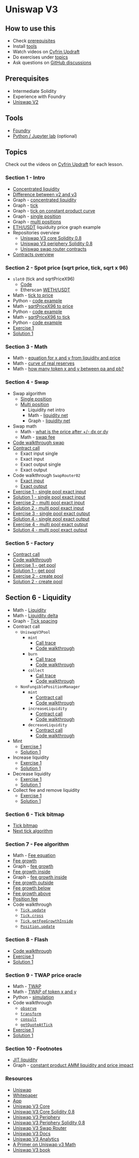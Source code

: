 # Uniswap V3

## How to use this

- Check [prerequisites](#prerequisites)
- Install [tools](#tools)
- Watch videos on [Cyfrin Updraft](https://updraft.cyfrin.io/courses/uniswap-v3)
- Do exercises under [topics](#topics)
- Ask questions on [GitHub discussions](https://github.com/Cyfrin/advanced-defi-2024/discussions)

## Prerequisites

- Intermediate Solidity
- Experience with Foundry
- [Uniswap V2](./uniswap-v2.md)

## Tools

- [Foundry](https://github.com/foundry-rs/foundry/tree/master)
- [Python / Jupyter lab](https://jupyter.org/) (optional)

## Topics

Check out the videos on [Cyfrin Updraft](https://updraft.cyfrin.io/courses/uniswap-v3) for each lesson.

### Section 1 - Intro

- [Concentrated liquidity](./excalidraw/amm/uniswap-v3/uniswap-v3-intro.png)
- [Difference between v2 and v3](./excalidraw/amm/uniswap-v3/uniswap-v2-v3-diff.png)
- Graph - [concentrated liquidity](https://www.desmos.com/calculator/b2jllbh8xk)
- Graph - [tick](https://www.desmos.com/calculator/i0jaqanhen)
- Graph - [tick on constant product curve](https://www.desmos.com/calculator/3xpagfgcl2)
- Graph - [single position](https://www.desmos.com/calculator/afw6llbs8z)
- Graph - [multi positions](https://www.desmos.com/calculator/fyvzeasktd)
- [ETH/USDT](https://app.uniswap.org/explore/pools/ethereum/0x88e6A0c2dDD26FEEb64F039a2c41296FcB3f5640) liquiduity price graph example
- Repositories overview
  - [Uniswap V3 core Solidity 0.8](https://github.com/Uniswap/v3-core/tree/0.8)
  - [Uniswap V3 periphery Solidity 0.8](https://github.com/Uniswap/v3-periphery/tree/0.8)
  - [Uniswap swap router contracts](https://github.com/Uniswap/swap-router-contracts)
- [Contracts overview](./excalidraw/amm/uniswap-v3/uniswap-v3-contracts.png)

### Section 2 - Spot price (sqrt price, tick, sqrt x 96)

- `slot0` (tick and sqrtPriceX96)
  - [Code](https://github.com/Uniswap/v3-core/blob/d8b1c635c275d2a9450bd6a78f3fa2484fef73eb/contracts/UniswapV3Pool.sol#L56-L74)
  - Etherscan [WETH/USDT](https://etherscan.io/address/0x4e68Ccd3E89f51C3074ca5072bbAC773960dFa36#code)
- Math - [tick to price](./excalidraw/amm/uniswap-v3/uniswap-v3-price-tick.png)
- Python - [code example](./notebook/uniswap_v3_spot_price.ipynb)
- Math - [sqrtPriceX96 to price](./excalidraw/amm/uniswap-v3/uniswap-v3-price-tick.png)
- Python - [code example](./notebook/uniswap_v3_spot_price.ipynb)
- Math - [sqrtPriceX96 to tick](./excalidraw/amm/uniswap-v3/uniswap-v3-price-tick.png)
- Python - [code example](./notebook/uniswap_v3_spot_price.ipynb)
- [Exercise 1](./foundry/test/uniswap-v3/exercises/UniswapV3SpotPrice.test.sol)
- [Solution 1](./foundry/test/uniswap-v3/solutions/UniswapV3SpotPrice.test.sol)

### Section 3 - Math

- Math - [equation for x and y from liquidity and price](./excalidraw/amm/uniswap-v3/uniswap-v3-xy-equations.png)
- Math - [curve of real reserves](./excalidraw/amm/uniswap-v3/uniswap-v3-curve-real-reserves.png)
- Math - [how many token x and y between pa and pb?](./excalidraw/amm/uniswap-v3/uniswap-v3-xy-amounts.png)

### Section 4 - Swap

- Swap algorithm
  - [Single position](./excalidraw/amm/uniswap-v3/uniswap-v3-swap-algo.png)
  - [Multi position](./excalidraw/amm/uniswap-v3/uniswap-v3-swap-algo.png)
    - Liquidity net intro
    - Math - [liquidity net](./excalidraw/amm/uniswap-v3/uniswap-v3-liquidity-net.png)
    - Graph - [liquidity net](https://www.desmos.com/calculator/mkoyc4wm9t)
- Swap math
  - Math - [what is the price after +/- dx or dy](./excalidraw/amm/uniswap-v3/uniswap-v3-delta-price.png)
  - Math - [swap fee](./excalidraw/amm/uniswap-v3/uniswap-v3-swap-fee.png)
- [Code walkthrough swap](https://github.com/Uniswap/v3-core/blob/6562c52e8f75f0c10f9deaf44861847585fc8129/contracts/UniswapV3Pool.sol#L605-L819)
- [Contract call](./excalidraw/amm/uniswap-v3/uniswap-v3-swap-contract-calls.png)
  - Exact input single
  - Exact input
  - Exact output single
  - Exact output
- Code walkthrough `SwapRouter02`
  - [Exact input](https://github.com/Uniswap/swap-router-contracts/blob/70bc2e40dfca294c1cea9bf67a4036732ee54303/contracts/V3SwapRouter.sol#L132-L168)
  - [Exact output](https://github.com/Uniswap/swap-router-contracts/blob/70bc2e40dfca294c1cea9bf67a4036732ee54303/contracts/V3SwapRouter.sol#L226-L238)
- [Exercise 1 - single pool exact input](./foundry/test/uniswap-v3/exercises/UniswapV3Swap.test.sol)
- [Solution 1 - single pool exact input](./foundry/test/uniswap-v3/solutions/UniswapV3Swap.test.sol)
- [Exercise 2 - multi pool exact input](./foundry/test/uniswap-v3/exercises/UniswapV3Swap.test.sol)
- [Solution 2 - multi pool exact input](./foundry/test/uniswap-v3/solutions/UniswapV3Swap.test.sol)
- [Exercise 3 - single pool exact output](./foundry/test/uniswap-v3/exercises/UniswapV3Swap.test.sol)
- [Solution 4 - single pool exact output](./foundry/test/uniswap-v3/solutions/UniswapV3Swap.test.sol)
- [Exercise 4 - multi pool exact output](./foundry/test/uniswap-v3/exercises/UniswapV3Swap.test.sol)
- [Solution 4 - multi pool exact output](./foundry/test/uniswap-v3/solutions/UniswapV3Swap.test.sol)

### Section 5 - Factory

- [Contract call](./excalidraw/amm/uniswap-v3/uniswap-v3-factory.png)
- [Code walkthrough](https://github.com/Uniswap/v3-core/blob/d8b1c635c275d2a9450bd6a78f3fa2484fef73eb/contracts/UniswapV3Factory.sol#L35-L51)
- [Exercise 1 - get pool](./foundry/test/uniswap-v3/exercises/UniswapV3Factory.test.sol)
- [Solution 1 - get pool](./foundry/test/uniswap-v3/solutions/UniswapV3Factory.test.sol)
- [Exercise 2 - create pool](./foundry/test/uniswap-v3/exercises/UniswapV3Factory.test.sol)
- [Solution 2 - create pool](./foundry/test/uniswap-v3/solutions/UniswapV3Factory.test.sol)

## Section 6 - Liquidity

- Math - [Liquidity](./excalidraw/amm/uniswap-v3/uniswap-v3-liquidity.png)
- Math - [Liquidity delta](./excalidraw/amm/uniswap-v3/uniswap-v3-liquidity-delta.png)
- Graph - [Tick spacing](https://www.desmos.com/calculator/x31s77joxw)
- Contract call
  - `UniswapV3Pool`
    - `mint`
      - [Call trace](./excalidraw/amm/uniswap-v3/uniswap-v3-pool-call-trace.png)
      - [Code walkthrough](https://github.com/Uniswap/v3-core/blob/d8b1c635c275d2a9450bd6a78f3fa2484fef73eb/contracts/UniswapV3Pool.sol#L457-L487)
    - `burn`
      - [Call trace](./excalidraw/amm/uniswap-v3/uniswap-v3-pool-call-trace.png)
      - [Code walkthrough](https://github.com/Uniswap/v3-core/blob/d8b1c635c275d2a9450bd6a78f3fa2484fef73eb/contracts/UniswapV3Pool.sol#L517-L543)
    - `collect`
      - [Call trace](./excalidraw/amm/uniswap-v3/uniswap-v3-pool-call-trace.png)
      - [Code walkthrough](https://github.com/Uniswap/v3-core/blob/d8b1c635c275d2a9450bd6a78f3fa2484fef73eb/contracts/UniswapV3Pool.sol#L490-L513)
  - `NonFungiblePositionManager`
    - `mint`
      - [Contract call](./excalidraw/amm/uniswap-v3/uniswap-v3-position-manager.png)
      - [Code walkthrough](https://github.com/Uniswap/v3-periphery/blob/697c2474757ea89fec12a4e6db16a574fe259610/contracts/NonfungiblePositionManager.sol#L128-L182)
    - `increaseLiquidity`
      - [Contract call](./excalidraw/amm/uniswap-v3/uniswap-v3-position-manager.png)
      - [Code walkthrough](https://github.com/Uniswap/v3-periphery/blob/697c2474757ea89fec12a4e6db16a574fe259610/contracts/NonfungiblePositionManager.sol#L198-L254)
    - `decreaseLiquidity`
      - [Contract call](./excalidraw/amm/uniswap-v3/uniswap-v3-position-manager.png)
      - [Code walkthrough](https://github.com/Uniswap/v3-periphery/blob/697c2474757ea89fec12a4e6db16a574fe259610/contracts/NonfungiblePositionManager.sol#L257-L306)
- Mint
  - [Exercise 1](./foundry/test/uniswap-v3/exercises/UniswapV3Liquidity.test.sol)
  - [Solution 1](./foundry/test/uniswap-v3/solutions/UniswapV3Liquidity.test.sol)
- Increase liquidity
  - [Exercise 1](./foundry/test/uniswap-v3/exercises/UniswapV3Liquidity.test.sol)
  - [Solution 1](./foundry/test/uniswap-v3/solutions/UniswapV3Liquidity.test.sol)
- Decrease liquidity
  - [Exercise 1](./foundry/test/uniswap-v3/exercises/UniswapV3Liquidity.test.sol)
  - [Solution 1](./foundry/test/uniswap-v3/solutions/UniswapV3Liquidity.test.sol)
- Collect fee and remove liquidity
  - [Exercise 1](./foundry/test/uniswap-v3/exercises/UniswapV3Liquidity.test.sol)
  - [Solution 1](./foundry/test/uniswap-v3/solutions/UniswapV3Liquidity.test.sol)

### Section 6 - Tick bitmap

- [Tick bitmap](./excalidraw/amm/uniswap-v3/uniswap-v3-tick-bitmap.png)
- [Next tick algorithm](./excalidraw/amm/uniswap-v3/uniswap-v3-next-tick.png)

### Section 7 - Fee algorithm

- Math - [Fee equation](./excalidraw/amm/uniswap-v3/uniswap-v3-calc-fee.png)
- [Fee growth](./excalidraw/amm/uniswap-v3/uniswap-v3-fee-growth.png)
- Graph - [fee growth](https://www.desmos.com/calculator/eyyefktyjp)
- [Fee growth inside](./excalidraw/amm/uniswap-v3/uniswap-v3-fee-growth-inside.png)
- Graph - [fee growth inside](https://www.desmos.com/calculator/3j7xdgxawz)
- [Fee growth outside](./excalidraw/amm/uniswap-v3/uniswap-v3-fee-growth-outside.png)
- [Fee growth below](./excalidraw/amm/uniswap-v3/uniswap-v3-fee-growth-below.png)
- [Fee growth above](./excalidraw/amm/uniswap-v3/uniswap-v3-fee-growth-above.png)
- [Position fee](./excalidraw/amm/uniswap-v3/uniswap-v3-fee-position.png)
- Code walkthrough
  - [`Tick.update`](https://github.com/Uniswap/v3-core/blob/6562c52e8f75f0c10f9deaf44861847585fc8129/contracts/libraries/Tick.sol#L113-L153)
  - [`Tick.cross`](https://github.com/Uniswap/v3-core/blob/6562c52e8f75f0c10f9deaf44861847585fc8129/contracts/libraries/Tick.sol#L171-L192)
  - [`Tick.getFeeGrowthInside`](https://github.com/Uniswap/v3-core/blob/6562c52e8f75f0c10f9deaf44861847585fc8129/contracts/libraries/Tick.sol#L61-L98)
  - [`Position.update`](https://github.com/Uniswap/v3-core/blob/6562c52e8f75f0c10f9deaf44861847585fc8129/contracts/libraries/Position.sol#L45-L93)

### Section 8 - Flash

- [Code walkthrough](https://github.com/Uniswap/v3-core/blob/6562c52e8f75f0c10f9deaf44861847585fc8129/contracts/UniswapV3Pool.sol#L822-L867)
- [Exercise 1](./foundry/test/uniswap-v3/exercises/UniswapV3Flash.sol)
- [Solution 1](./foundry/test/uniswap-v3/solutions/UniswapV3Flash.sol)

### Section 9 - TWAP price oracle

- Math - [TWAP](./excalidraw/amm/uniswap-v3/uniswap-v3-twap.png)
- Math - [TWAP of token x and y](./excalidraw/amm/uniswap-v3/uniswap-v3-twap-x-y.png)
- Python - [simulation](./notebook/uniswap_v3_twap.ipynb)
- Code walkthrough
  - [`observe`](https://github.com/Uniswap/v3-core/blob/d8b1c635c275d2a9450bd6a78f3fa2484fef73eb/contracts/libraries/Oracle.sol#L300-L325)
  - [`transform`](https://github.com/Uniswap/v3-core/blob/d8b1c635c275d2a9450bd6a78f3fa2484fef73eb/contracts/libraries/Oracle.sol#L30-L45)
  - [`consult`](https://github.com/Uniswap/v3-periphery/blob/697c2474757ea89fec12a4e6db16a574fe259610/contracts/libraries/OracleLibrary.sol#L16-L41)
  - [`getQuoteAtTick`](https://github.com/Uniswap/v3-periphery/blob/697c2474757ea89fec12a4e6db16a574fe259610/contracts/libraries/OracleLibrary.sol#L49-L69)
- [Exercise 1](./foundry/test/uniswap-v3/exercises/UniswapV3Twap.sol)
- [Solution 1](./foundry/test/uniswap-v3/solutions/UniswapV3Twap.sol)

### Section 10 - Footnotes

- [JIT liquidity](./excalidraw/amm/uniswap-v3/uniswap-v3-jit.png)
- Graph - [constant product AMM liquidity and price impact](https://www.desmos.com/calculator/vs8qodrrl6)

### Resources

- [Uniswap](https://uniswap.org/)
- [Whitepaper](https://uniswap.org/whitepaper-v3.pdf)
- [App](https://app.uniswap.org/)
- [Uniswap V3 Core](https://github.com/Uniswap/v3-core/)
- [Uniswap V3 Core Solidity 0.8](https://github.com/Uniswap/v3-core/tree/0.8)
- [Uniswap V3 Periphery](https://github.com/Uniswap/v3-periphery/)
- [Uniswap V3 Periphery Solidity 0.8](https://github.com/Uniswap/v3-periphery/tree/0.8)
- [Uniswap V3 Swap Router](https://github.com/Uniswap/swap-router-contracts)
- [Uniswap V3 Docs](https://docs.uniswap.org/contracts/v3/overview)
- [Uniswap V3 Analytics](https://info.uniswap.org/)
- [A Primer on Uniswap v3 Math](https://blog.uniswap.org/uniswap-v3-math-primer)
- [Uniswap V3 book](https://uniswapv3book.com/)

